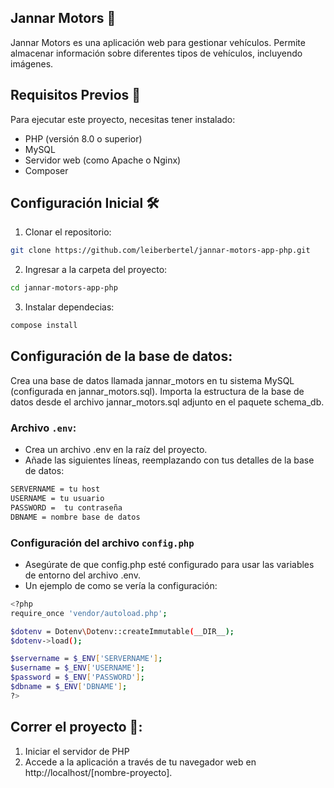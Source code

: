 ## Jannar Motors 🚗

Jannar Motors es una aplicación web para gestionar vehículos. Permite almacenar información sobre diferentes tipos de vehículos, incluyendo imágenes.

## Requisitos Previos 🚧
Para ejecutar este proyecto, necesitas tener instalado:

- PHP (versión 8.0 o superior)
- MySQL
- Servidor web (como Apache o Nginx)
- Composer

## Configuración Inicial 🛠 

1. Clonar el repositorio:

``` sh
git clone https://github.com/leiberbertel/jannar-motors-app-php.git
```

2. Ingresar a la carpeta del proyecto:

```sh
cd jannar-motors-app-php
```

3. Instalar dependecias:
``` sh
compose install
```

## Configuración de la base de datos:
Crea una base de datos llamada jannar_motors en tu sistema MySQL (configurada en jannar_motors.sql).
Importa la estructura de la base de datos desde el archivo jannar_motors.sql adjunto en el paquete schema_db.

### Archivo `.env`:
- Crea un archivo .env en la raíz del proyecto.
- Añade las siguientes líneas, reemplazando con tus detalles de la base de datos:
```sh
SERVERNAME = tu host
USERNAME = tu usuario
PASSWORD =  tu contraseña
DBNAME = nombre base de datos
```
### Configuración del archivo `config.php`
- Asegúrate de que config.php esté configurado para usar las variables de entorno del archivo .env.
- Un ejemplo de como se vería la configuración:
```sh
<?php 
require_once 'vendor/autoload.php';

$dotenv = Dotenv\Dotenv::createImmutable(__DIR__);
$dotenv->load();

$servername = $_ENV['SERVERNAME'];
$username = $_ENV['USERNAME'];
$password = $_ENV['PASSWORD'];
$dbname = $_ENV['DBNAME'];
?>
```

## Correr el proyecto 🚀:
1. Iniciar el servidor de PHP
2. Accede a la aplicación a través de tu navegador web en http://localhost/[nombre-proyecto].